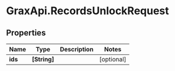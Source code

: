 # GraxApi.RecordsUnlockRequest

## Properties

Name | Type | Description | Notes
------------ | ------------- | ------------- | -------------
**ids** | **[String]** |  | [optional] 


